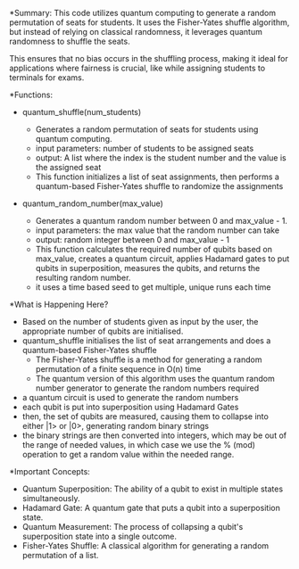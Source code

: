 *Summary:
This code utilizes quantum computing to generate a random permutation of seats for students. It uses the Fisher-Yates shuffle algorithm, but instead of relying on classical randomness, it leverages quantum randomness to shuffle the seats.

This ensures that no bias occurs in the shuffling process, making it ideal for applications where fairness is crucial, like while assigning students to terminals for exams. 

*Functions:
- quantum_shuffle(num_students)
    - Generates a random permutation of seats for students using quantum computing.
    - input parameters: number of students to be assigned seats
    - output: A list where the index is the student number and the value is the assigned seat
    - This function initializes a list of seat assignments, then performs a quantum-based Fisher-Yates shuffle to randomize the assignments

- quantum_random_number(max_value)
    - Generates a quantum random number between 0 and max_value - 1.
    - input parameters: the max value that the random number can take
    - output: random integer between 0 and max_value - 1
    - This function calculates the required number of qubits based on max_value, creates a quantum circuit, applies Hadamard gates to put qubits in superposition, measures the qubits, and returns the resulting random number.
    - it uses a time based seed to get multiple, unique runs each time

*What is Happening Here? 
- Based on the number of students given as input by the user, the appropriate number of qubits are initialised.
- quantum_shuffle initialises the list of seat arrangements and does a quantum-based Fisher-Yates shuffle
    - The Fisher-Yates shuffle is a method for generating a random permutation of a finite sequence in O(n) time
    - The quantum version of this algorithm uses the quantum random number generator to generate the random numbers required
- a quantum circuit is used to generate the random numbers
- each qubit is put into superposition using Hadamard Gates
- then, the set of qubits are measured, causing them to collapse into either |1> or |0>, generating random binary strings
- the binary strings are then converted into integers, which may be out of the range of needed values, in which case we use the % (mod) operation to get a random value within the needed range.

*Important Concepts:
- Quantum Superposition: The ability of a qubit to exist in multiple states simultaneously.
- Hadamard Gate: A quantum gate that puts a qubit into a superposition state.
- Quantum Measurement: The process of collapsing a qubit's superposition state into a single outcome.
- Fisher-Yates Shuffle: A classical algorithm for generating a random permutation of a list.